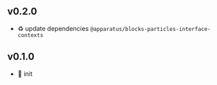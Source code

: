 ## v0.2.0

* ♻️ update dependencies `@apparatus/blocks-particles-interface-contexts`

## v0.1.0

* 🐣 init
